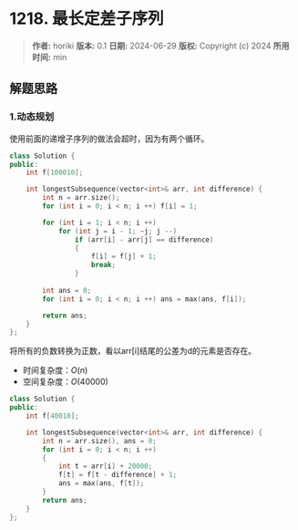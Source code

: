 # 1218. 最长定差子序列

> **作者:** horiki
> **版本:** 0.1
> **日期:** 2024-06-29
> **版权:** Copyright (c) 2024
> **所用时间:** min

## 解题思路
### 1.动态规划

使用前面的递增子序列的做法会超时，因为有两个循环。

```C++
class Solution {
public:
    int f[100010];

    int longestSubsequence(vector<int>& arr, int difference) {
        int n = arr.size();
        for (int i = 0; i < n; i ++) f[i] = 1;

        for (int i = 1; i < n; i ++)
            for (int j = i - 1; ~j; j --)
                if (arr[i] - arr[j] == difference)
                {
                    f[i] = f[j] + 1;
                    break;
                }
        
        int ans = 0;
        for (int i = 0; i < n; i ++) ans = max(ans, f[i]);

        return ans;
    }
};
```

将所有的负数转换为正数，看以arr[i]结尾的公差为d的元素是否存在。

- 时间复杂度：$O(n)$
- 空间复杂度：$O(40000)$

```C++
class Solution {
public:
    int f[40010];

    int longestSubsequence(vector<int>& arr, int difference) {
        int n = arr.size(), ans = 0;
        for (int i = 0; i < n; i ++)
        {
            int t = arr[i] + 20000;
            f[t] = f[t - difference] + 1;
            ans = max(ans, f[t]);
        }
        return ans;
    }
};
```
